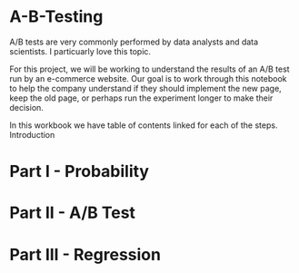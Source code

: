 # A-B-Testing

A/B tests are very commonly performed by data analysts and data scientists. I particuarly love this topic.

For this project, we will be working to understand the results of an A/B test run by an e-commerce website. Our goal is to work through this notebook to help the company understand if they should implement the new page, keep the old page, or perhaps run the experiment longer to make their decision.

In this workbook we have table of contents linked for each of the steps.
Introduction
# Part I - Probability
# Part II - A/B Test
# Part III - Regression
